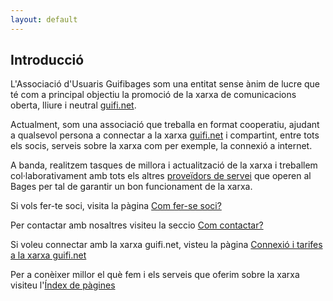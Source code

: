 ```yaml
---
layout: default
---
```

## Introducció
L'Associació d'Usuaris Guifibages som una entitat sense ànim de lucre que té com a principal objectiu la promoció de la xarxa de comunicacions oberta, lliure i neutral  [guifi.net](http://guifi.net).

Actualment, som una associació que treballa en format cooperatiu, ajudant a qualsevol persona a connectar a la xarxa [guifi.net](http://guifi.net) i compartint, entre tots els socis, serveis sobre la xarxa com per exemple, la connexió a internet.

A banda, realitzem tasques de millora i actualització de la xarxa i treballem col·laborativament amb tots els altres [proveïdors de servei](https://guifi.net/ca/node/2426/suppliers) que operen al Bages per tal de garantir un bon funcionament de la xarxa.

Si vols fer-te soci, visita la pàgina [Com fer-se soci?](/doc/soci/)

Per contactar amb nosaltres visiteu la seccio [Com contactar?](/doc/contacte/)

Si voleu connectar amb la xarxa guifi.net, visteu la pàgina [Connexió i tarifes a la xarxa guifi.net](/doc/connexio/)

Per a conèixer millor el què fem i els serveis que oferim sobre la xarxa visiteu l'[Índex de pàgines](/siteindex/)
